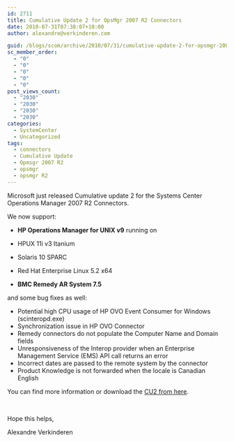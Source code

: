 ```yaml
---
id: 2711
title: Cumulative Update 2 for OpsMgr 2007 R2 Connectors
date: 2010-07-31T07:38:07+10:00
author: alexandre@verkinderen.com

guid: /blogs/scom/archive/2010/07/31/cumulative-update-2-for-opsmgr-2007-r2-connectors.aspx
sc_member_order:
  - "0"
  - "0"
  - "0"
  - "0"
  - "0"
post_views_count:
  - "2030"
  - "2030"
  - "2030"
  - "2030"
categories:
  - SystemCenter
  - Uncategorized
tags:
  - connectors
  - Cumulative Update
  - Opmsgr 2007 R2
  - opsmgr
  - opsmgr R2
---
```

Microsoft just released Cumulative update 2 for the Systems Center Operations Manager 2007 R2 Connectors.

We now support:

  * **HP Operations Manager for UNIX v9** running on
  * HPUX 11i v3 Itanium 
  * Solaris 10 SPARC 
  * Red Hat Enterprise Linux 5.2 x64

  * **BMC Remedy AR System 7.5**

and some bug fixes as well:

  * Potential high CPU usage of HP OVO Event Consumer for Windows (scinteropd.exe)
  * Synchronization issue in HP OVO Connector
  * Remedy connectors do not populate the Computer Name and Domain fields
  * Unresponsiveness of the Interop provider when an Enterprise Management Service (EMS) API call returns an error
  * Incorrect dates are passed to the remote system by the connector
  * Product Knowledge is not forwarded when the locale is Canadian English

You can find more information or download the <a href="http://www.microsoft.com/downloads/details.aspx?FamilyID=87c27d91-4549-4169-a87a-ca88e4136e4f&displaylang=en" target="_blank">CU2 from here</a>.

&#160;

Hope this helps,

Alexandre Verkinderen
